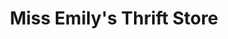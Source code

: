 ---
title: "Miss Emily's Thrift Store"
url: /glen-alpine/miss-emilys-thrift-store/
shop: charity
---